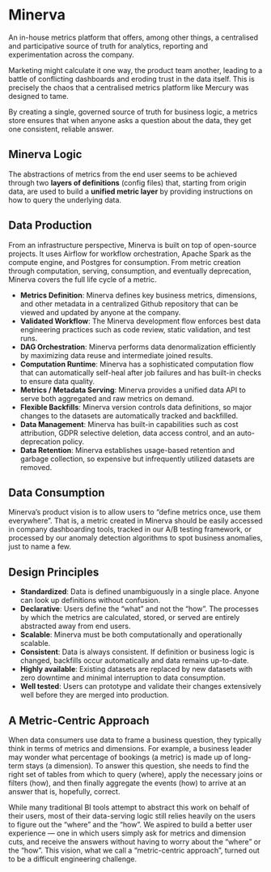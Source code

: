 # Minerva

An in-house metrics platform that offers, among other things, a centralised and participative source of truth for analytics, reporting and experimentation across the company.

Marketing might calculate it one way, the product team another, leading to a battle of conflicting dashboards and eroding trust in the data itself. This is precisely the chaos that a centralised metrics platform like Mercury was designed to tame.

By creating a single, governed source of truth for business logic, a metrics store ensures that when anyone asks a question about the data, they get one consistent, reliable answer.

## Minerva Logic

The abstractions of metrics from the end user seems to be achieved through two **layers of definitions** (config files) that, starting from origin data, are used to build a **unified metric layer** by providing instructions on how to query the underlying data.

## Data Production

From an infrastructure perspective, Minerva is built on top of open-source projects. It uses Airflow for workflow orchestration, Apache Spark as the compute engine, and Postgres for consumption. From metric creation through computation, serving, consumption, and eventually deprecation, Minerva covers the full life cycle of a metric.

- **Metrics Definition**: Minerva defines key business metrics, dimensions, and other metadata in a centralized Github repository that can be viewed and updated by anyone at the company.
- **Validated Workflow**: The Minerva development flow enforces best data engineering practices such as code review, static validation, and test runs.
- **DAG Orchestration**: Minerva performs data denormalization efficiently by maximizing data reuse and intermediate joined results.
- **Computation Runtime**: Minerva has a sophisticated computation flow that can automatically self-heal after job failures and has built-in checks to ensure data quality.
- **Metrics / Metadata Serving**: Minerva provides a unified data API to serve both aggregated and raw metrics on demand.
- **Flexible Backfills**: Minerva version controls data definitions, so major changes to the datasets are automatically tracked and backfilled.
- **Data Management**: Minerva has built-in capabilities such as cost attribution, GDPR selective deletion, data access control, and an auto-deprecation policy.
- **Data Retention**: Minerva establishes usage-based retention and garbage collection, so expensive but infrequently utilized datasets are removed.

## Data Consumption

Minerva’s product vision is to allow users to “define metrics once, use them everywhere”. That is, a metric created in Minerva should be easily accessed in company dashboarding tools, tracked in our A/B testing framework, or processed by our anomaly detection algorithms to spot business anomalies, just to name a few.

## Design Principles

- **Standardized**: Data is defined unambiguously in a single place. Anyone can look up definitions without confusion.
- **Declarative**: Users define the “what” and not the “how”. The processes by which the metrics are calculated, stored, or served are entirely abstracted away from end users.
- **Scalable**: Minerva must be both computationally and operationally scalable.
- **Consistent**: Data is always consistent. If definition or business logic is changed, backfills occur automatically and data remains up-to-date.
- **Highly available**: Existing datasets are replaced by new datasets with zero downtime and minimal interruption to data consumption.
- **Well tested**: Users can prototype and validate their changes extensively well before they are merged into production.

## A Metric-Centric Approach

When data consumers use data to frame a business question, they typically think in terms of metrics and dimensions. For example, a business leader may wonder what percentage of bookings (a metric) is made up of long-term stays (a dimension). To answer this question, she needs to find the right set of tables from which to query (where), apply the necessary joins or filters (how), and then finally aggregate the events (how) to arrive at an answer that is, hopefully, correct.

While many traditional BI tools attempt to abstract this work on behalf of their users, most of their data-serving logic still relies heavily on the users to figure out the “where” and the “how”. We aspired to build a better user experience — one in which users simply ask for metrics and dimension cuts, and receive the answers without having to worry about the “where” or the “how”. This vision, what we call a “metric-centric approach”, turned out to be a difficult engineering challenge.